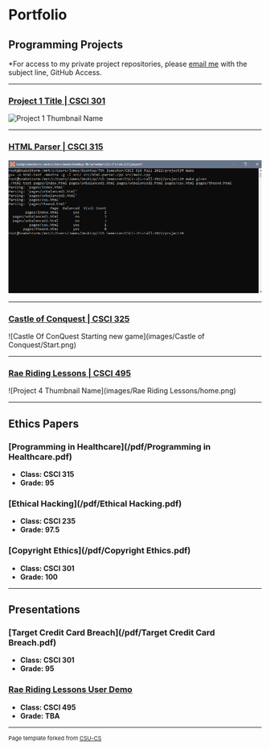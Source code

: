 Portfolio
=========

Programming Projects
--------------------

*For access to my private project repositories, please [email me](mailto:jcway@csustudent.net?subject=GitHub%20Access) with the subject line, GitHub Access.

---
### [Project 1 Title | CSCI 301](project1)

![Project 1 Thumbnail Name](images/dummy_thumbnail.jpg)

---
### [HTML Parser | CSCI 315](project2)

![HTML Parser](/images/HTML%20Parser/Parser.png)

---
### [Castle of Conquest | CSCI 325](project3)

![Castle Of ConQuest Starting new game](images/Castle of Conquest/Start.png)

---
### [Rae Riding Lessons | CSCI 495](project4)

![Project 4 Thumbnail Name](images/Rae Riding Lessons/home.png)

---

Ethics Papers
-------------

### [Programming in Healthcare](/pdf/Programming in Healthcare.pdf)

-   **Class: CSCI 315**  
-   **Grade: 95**

### [Ethical Hacking](/pdf/Ethical Hacking.pdf)

-   **Class: CSCI 235** 
-   **Grade: 97.5**

### [Copyright Ethics](/pdf/Copyright Ethics.pdf)

-   **Class: CSCI 301** 
-   **Grade: 100**

---

Presentations
-------------

### [Target Credit Card Breach](/pdf/Target Credit Card Breach.pdf)

- **Class: CSCI 301** 
- **Grade: 95**


### [Rae Riding Lessons User Demo](/pdf/sample_presentation.pdf)

- **Class: CSCI 495**
- **Grade: TBA**

---

<p style="font-size:11px">Page template forked from <a href="https://github.com/csu-cs/csci-portfolio">CSU-CS</a></p>
<!-- Remove above link if you don't want to attributive -->
